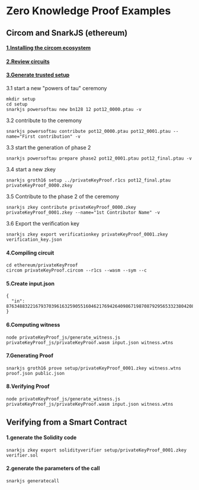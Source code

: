 # Zero Knowledge Proof Examples

## Circom and SnarkJS (ethereum)

#### [1.Installing the circom ecosystem](https://docs.circom.io/getting-started/installation/)

#### [2.Review circuits](./ethereum/privateKeyProof/privateKeyProof.circom)

#### [3.Generate trusted setup](https://docs.circom.io/getting-started/proving-circuits/)

3.1 start a new "powers of tau" ceremony
```
mkdir setup
cd setup
snarkjs powersoftau new bn128 12 pot12_0000.ptau -v
```

3.2 contribute to the ceremony
```
snarkjs powersoftau contribute pot12_0000.ptau pot12_0001.ptau --name="First contribution" -v
```

3.3 start the generation of phase 2
```
snarkjs powersoftau prepare phase2 pot12_0001.ptau pot12_final.ptau -v
```

3.4 start a new zkey
```
snarkjs groth16 setup ../privateKeyProof.r1cs pot12_final.ptau privateKeyProof_0000.zkey
```

3.5 Contribute to the phase 2 of the ceremony
```
snarkjs zkey contribute privateKeyProof_0000.zkey privateKeyProof_0001.zkey --name="1st Contributor Name" -v
```

3.6 Export the verification key
```
snarkjs zkey export verificationkey privateKeyProof_0001.zkey verification_key.json
```

#### 4.Compiling circuit
```
cd ethereum/privateKeyProof
circom privateKeyProof.circom --r1cs --wasm --sym --c
```

#### 5.Create input.json

```
{
  "in": 8763488322167937039616325905516046217694264098671987087929565332380420898361
}
```

#### 6.Computing witness

```
node privateKeyProof_js/generate_witness.js privateKeyProof_js/privateKeyProof.wasm input.json witness.wtns
```

#### 7.Generating Proof
```
snarkjs groth16 prove setup/privateKeyProof_0001.zkey witness.wtns proof.json public.json
```

#### 8.Verifying Proof
```
node privateKeyProof_js/generate_witness.js privateKeyProof_js/privateKeyProof.wasm input.json witness.wtns
```

## Verifying from a Smart Contract

#### 1.generate the Solidity code
```
snarkjs zkey export solidityverifier setup/privateKeyProof_0001.zkey verifier.sol
```

#### 2.generate the parameters of the call 
```
snarkjs generatecall
```

